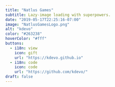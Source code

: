 ```yaml
---
title: "Natlus Games"
subtitle: Lazy-image loading with superpowers.
date: "2019-05-17T22:25:16-07:00"
image: "NatlusGamesLogo.png"
alt: "kdevo"
color: "#263238"
hoverColor: "#fff"
buttons:
  - i18n: view
    icon: gift
    url: "https://kdevo.github.io"
  - i18n: code
    icon: code
    url: "https://github.com/kdevo/"
draft: false
---
```

